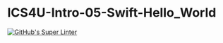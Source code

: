 # ICS4U-Intro-05-Swift-Hello_World
[![GitHub's Super Linter](https://github.com/Jenoe-Balote/ICS4U-Intro-05-Swift-Hello_World/workflows/GitHub's%20Super%20Linter/badge.svg)](https://github.com/Jenoe-Balote/ICS4U-Intro-05-Swift-Hello_World/actions)
